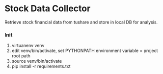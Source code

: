 # Stock Data Collector

Retrieve stock financial data from tushare and store in local DB for analysis.

### Init

1. virtuanenv venv
2. edit venv/bin/activate, set PYTHONPATH environment variable = project root path
3. source venv/bin/activate
4. pip install -r requirements.txt

